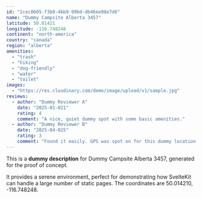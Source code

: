 ```yaml
---
id: "2cec8605-f3b0-4bb9-99bd-db46ee98e7d6"
name: "Dummy Campsite Alberta 3457"
latitude: 50.01421
longitude: -116.748248
continent: "north-america"
country: "canada"
region: "alberta"
amenities:
  - "trash"
  - "hiking"
  - "dog-friendly"
  - "water"
  - "toilet"
images:
  - "https://res.cloudinary.com/demo/image/upload/v1/sample.jpg"
reviews:
  - author: "Dummy Reviewer A"
    date: "2025-01-021"
    rating: 4
    comment: "A nice, quiet dummy spot with some basic amenities."
  - author: "Dummy Reviewer B"
    date: "2025-04-025"
    rating: 3
    comment: "Found it easily. GPS was spot on for this dummy location."
---
```


This is a **dummy description** for Dummy Campsite Alberta 3457, generated for the proof of concept.

It provides a serene environment, perfect for demonstrating how SvelteKit can handle a large number of static pages. The coordinates are 50.014210, -116.748248.
